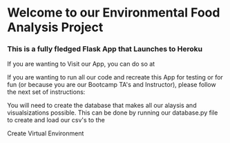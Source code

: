 # Welcome to our Environmental Food Analysis Project

### This is a fully fledged Flask App that Launches to Heroku

If you are wanting to Visit our App, you can do so at 



If you are wanting to run all our code and recreate this App for testing or for fun (or because you are our Bootcamp TA's and Instructor), please follow the next set of instructions:

You will need to create the database that makes all our alaysis and visualsizations possible.
This can be done by running our database.py file to create and load our csv's to the 

Create Virtual Environment
